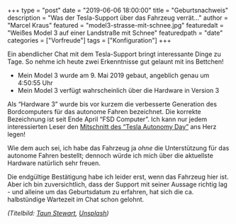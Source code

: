 +++
type = "post"
date = "2019-06-06 18:00:00"
title = "Geburtsnachweis"
description = "Was der Tesla-Support über das Fahrzeug verrät…"
author = "Marcel Kraus"
featured = "model3-strasse-mit-schnee.jpg"
featuredalt = "Weißes Model 3 auf einer Landstraße mit Schnee"
featuredpath = "date"
categories = ["Vorfreude"]
tags = ["Konfiguration"]
+++

Ein abendlicher Chat mit dem Tesla-Support bringt interessante Dinge zu Tage. So nehme ich heute zwei Erkenntnisse gut gelaunt mit ins Bettchen!

- Mein Model 3 wurde am 9. Mai 2019 gebaut, angeblich genau um 4:50:55 Uhr
- Mein Model 3 verfügt wahrscheinlich über die Hardware in Version 3

Als “Hardware 3” wurde bis vor kurzem die verbesserte Generation des Bordcomputers für das autonome Fahren bezeichnet. Die korrekte Bezeichnung ist seit Ende April “FSD Computer”. Ich kann nur jedem interessierten Leser den [Mitschnitt des “Tesla Autonomy Day”](https://www.youtube.com/watch?v=Ucp0TTmvqOE) ans Herz legen!

Wie dem auch sei, ich habe das Fahrzeug ja _ohne_ die Unterstützung für das autonome Fahren bestellt; dennoch würde ich mich über die aktuellste Hardware natürlich sehr freuen.

Die endgültige Bestätigung habe ich leider erst, wenn das Fahrzeug hier ist. Aber ich bin zuversichtlich, dass der Support mit seiner Aussage richtig lag - und alleine um das Geburtsdatum zu erfahren, hat sich die ca. halbstündige Wartezeit im Chat schon gelohnt.

*(Titelbild: [Taun Stewart](https://unsplash.com/@tesla3?utm_source=unsplash&utm_medium=referral&utm_content=creditCopyText), [Unsplash](https://unsplash.com/search/photos/tesla?utm_source=unsplash&utm_medium=referral&utm_content=creditCopyText))*
